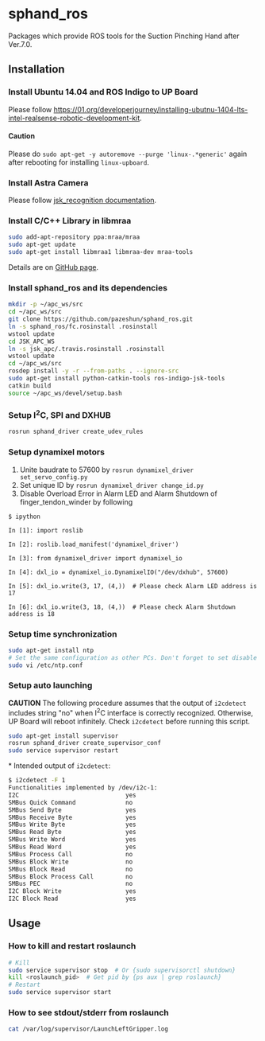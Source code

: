# sphand_ros

Packages which provide ROS tools for the Suction Pinching Hand after Ver.7.0.

## Installation

### Install Ubuntu 14.04 and ROS Indigo to UP Board

Please follow <https://01.org/developerjourney/installing-ubutnu-1404-lts-intel-realsense-robotic-development-kit>.

#### Caution

Please do `sudo apt-get -y autoremove --purge 'linux-.*generic'` again after rebooting for installing `linux-upboard`.

### Install Astra Camera

Please follow [jsk_recognition documentation](https://jsk-recognition.readthedocs.io/en/latest/install_astra_camera.html).
### Install C/C++ Library in libmraa

```bash
sudo add-apt-repository ppa:mraa/mraa
sudo apt-get update
sudo apt-get install libmraa1 libmraa-dev mraa-tools
```
Details are on [GitHub page](https://github.com/intel-iot-devkit/mraa).

### Install sphand_ros and its dependencies

```bash
mkdir -p ~/apc_ws/src
cd ~/apc_ws/src
git clone https://github.com/pazeshun/sphand_ros.git
ln -s sphand_ros/fc.rosinstall .rosinstall
wstool update
cd JSK_APC_WS
ln -s jsk_apc/.travis.rosinstall .rosinstall
wstool update
cd ~/apc_ws/src
rosdep install -y -r --from-paths . --ignore-src
sudo apt-get install python-catkin-tools ros-indigo-jsk-tools
catkin build
source ~/apc_ws/devel/setup.bash
```

### Setup I<sup>2</sup>C, SPI and DXHUB

```bash
rosrun sphand_driver create_udev_rules
```

### Setup dynamixel motors

1. Unite baudrate to 57600 by `rosrun dynamixel_driver set_servo_config.py`
2. Set unique ID by `rosrun dynamixel_driver change_id.py`
3. Disable Overload Error in Alarm LED and Alarm Shutdown of finger\_tendon\_winder by following
```
$ ipython

In [1]: import roslib

In [2]: roslib.load_manifest('dynamixel_driver')

In [3]: from dynamixel_driver import dynamixel_io

In [4]: dxl_io = dynamixel_io.DynamixelIO("/dev/dxhub", 57600)

In [5]: dxl_io.write(3, 17, (4,))  # Please check Alarm LED address is 17

In [6]: dxl_io.write(3, 18, (4,))  # Please check Alarm Shutdown address is 18
```

### Setup time synchronization

```bash
sudo apt-get install ntp
# Set the same configuration as other PCs. Don't forget to set disable monitor for security
sudo vi /etc/ntp.conf
```

### Setup auto launching

**CAUTION**
The following procedure assumes that the output of `i2cdetect` includes string "no" when I<sup>2</sup>C interface is correctly recognized.
Otherwise, UP Board will reboot infinitely.
Check `i2cdetect` before running this script.

```bash
sudo apt-get install supervisor
rosrun sphand_driver create_supervisor_conf
sudo service supervisor restart
```

\* Intended output of `i2cdetect`:
```bash
$ i2cdetect -F 1
Functionalities implemented by /dev/i2c-1:
I2C                              yes
SMBus Quick Command              no
SMBus Send Byte                  yes
SMBus Receive Byte               yes
SMBus Write Byte                 yes
SMBus Read Byte                  yes
SMBus Write Word                 yes
SMBus Read Word                  yes
SMBus Process Call               no
SMBus Block Write                no
SMBus Block Read                 no
SMBus Block Process Call         no
SMBus PEC                        no
I2C Block Write                  yes
I2C Block Read                   yes
```

## Usage

### How to kill and restart roslaunch

```bash
# Kill
sudo service supervisor stop  # Or {sudo supervisorctl shutdown}
kill <roslaunch_pid>  # Get pid by {ps aux | grep roslaunch}
# Restart
sudo service supervisor start
```

### How to see stdout/stderr from roslaunch

```bash
cat /var/log/supervisor/LaunchLeftGripper.log
```
